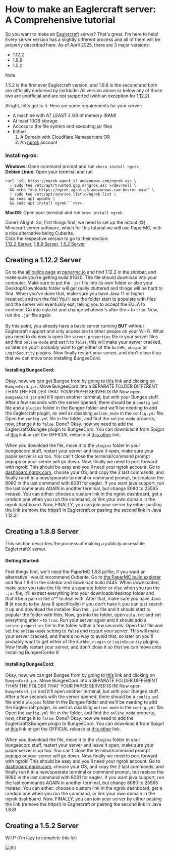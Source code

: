 # How to make an Eaglercraft server:<br> A Comprehensive tutorial
So you want to make an [Eaglercraft](https://eaglercraft.com/) server? That's great. I'm here to help!<br>
Every server version has a slightly different process and all of them will be properly described here. As of April 2025, there are 3 major versions:

 - 1.12.2
 - 1.8.8
 - 1.5.2
> [!NOTE]
> 1.5.2 is the first ever Eaglercraft version, and 1.8.8 is the second and both are officially endorsed by lax1dude. All version above or below any of those two are unofficial and are not supported (with an exception for 1.12.2).

Alright, let's get to it. Here are some requirements for your server:
 - A machine with AT LEAST 4 GB of memory (RAM)
 - At least 10GB storage
 - Access to the file system and executing jar files
 - Either:
   1. A Domain with Cloudflare Nameservers OR
   2. An [ngrok](https://ngrok.com/) account

###  Install ngrok:
**Windows**: Open command prompt and run ``choco install ngrok``<br>
**Debian Linux**: Open your terminal and run 
```
curl -sSL https://ngrok-agent.s3.amazonaws.com/ngrok.asc \
  | sudo tee /etc/apt/trusted.gpg.d/ngrok.asc >/dev/null \
  && echo "deb https://ngrok-agent.s3.amazonaws.com buster main" \
  | sudo tee /etc/apt/sources.list.d/ngrok.list \
  && sudo apt update \
  && sudo apt install ngrok```<br>
```
**MacOS**: Open your terminal and run ``brew install ngrok``

Done? Alright. So, first things first, we need to set up the actual (©) Minecraft server software, which for this tutorial we will use PaperMC, with a nice alternative being Cuberite. <br>
Click the respective version to go to their section: <br>
[1.12.2 Server](#creating-a-1.12.2-server),  [1.8.8 Server](#creating-a-1.8.8-server),  [1.5.2 Server](#creating-a-1.5.2-server)

## Creating a 1.12.2 Server
Go to the [all builds page](https://papermc.io/downloads/all) at [papermc.io](https://papermc.io) and find 1.12.2 in the sidebar, and make sure you're getting build #1620. The file should download into your computer. Make sure to put the ``.jar`` file into its own folder or else your Desktop/Downloads folder will get really cluttered and things will be hard to find. When you've done that, make sure you have Java 11 or higher installed, and run the file! You'll see the folder start to populate with files and the server will eventually exit, telling you to accept the EULA to continue. Go into eula.txt and change whatever's after the ``=`` to ``true``. Now, run the ``.jar`` file again.<br><br>
By this point, you already have a basic server running **BUT** without Eaglercraft support and only accessible to other people on your Wi-Fi. What you need to do now is open the ``server.properties`` file in your server files and find ``online-mode`` and set it to ``false``, this will make your server cracked, so later on you'll probably want to get either of the ``AuthMe``, ``nLogin`` or ``LoginSecurity`` plugins. Now finally restart your server, and don't close it so that we can move onto installing BungeeCord.
#### Installing BungeeCord:
Okay, now, we can get Bungee from by going to [this](http://ci.md-5.net/job/BungeeCord/) link and clicking on ``BungeeCord.jar``. Move BungeeCord into a SEPARATE FOLDER DIFFERENT THAN THE FOLDER THAT YOUR PAPER SERVER IS IN! Now open ``BungeeCord.jar`` and it'll open another terminal, but with your Bungee stuff. After a few seconds with the server opened, there should be a ``config.yml`` file and a ``plugins`` folder in the Bungee folder  and we'll be needing to add the Eaglercraft plugin, as well as disabling ``online_mode`` in the ``config.yml`` file. Open the ``config.yml`` file in the folder, and find the ``online_mode`` property, now, change it to ``false``. Done? Okay. now we need to add the EaglercraftXBungee plugin to BungeeCord. You can download it from Spigot at [this](https://www.spigotmc.org/resources/eaglerxbungee.120857/reviews) link or get the OFFICIAL release at [this other](https://github.com/lax1dude/eagl3rxbungee) link.
<br><br>
 When you download the file, move it to the ``plugins`` folder in your bungeecord stuff, restart your server and leave it open, make sure your paper server is up too. You can't close the terminal/command prompt popups or your server will go down.
Now, finally we need to port forward with ngrok! This should be easy and you'll need your ngrok account. Go to [dashboard.ngrok.com](https://dashboard.ngrok.com), choose your OS, and copy the 2 last commands, and finally run it in a new/spearate terminal or command prompt, but replace the 8080 in the last command with 8081 for eagler. If you want java support, run the last commands AGAIN in another terminal, but change 8080 to 25565 instead. You can either: choose a custom link in the ngrok dashboard, get a random one when you run the command, or link your own domain in the ngrok dashboard. Now, FINALLY, you can join your server by either pasting the link (remove the https!) in Eaglercraft or pasting the second link in Java 1.12.2!
## Creating a 1.8.8 Server
This section describes the process of making a publicly accessible EaglercraftX server.
#### Getting Started:
First things first, we'll need the PaperMC 1.8.8 jarfile, if you want an alternative I would recommend Cuberite. Go to [the PaperMC build explorer](https://papermc.io/downloads/all) and find 1.8.8 in the sidebar and download build #445. When downloaded, make sure you take the file into a separate folder or else when you run the ``.jar`` file, it'll extract everything into your downloads/desktop folder and that'll be a pain in the a\*\* to deal with. After that, make sure you have Java **8** (it needs to be Java 8 specifically) if you don't have it you can just search it up and download the installer. Run the ``.jar`` file and it should start to popular the folder with files. Now, go into the folder, open ``eula.txt`` and set everything after ``=`` to ``true``. Run your server again and it should add a ``server.properties`` file to the folder within a few seconds. Open that file and set the ``online-mode`` setting to ``false`` and restart your server. This will make your server cracked, and there's no way to avoid that, so later on you'll probably want to get either of the ``AuthMe``, ``nLogin`` or ``LoginSecurity`` plugins. Now finally restart your server, and don't close it so that we can move onto installing BungeeCordw	8

#### Installing BungeeCord:
Okay, now, we can get Bungee from by going to [this](http://ci.md-5.net/job/BungeeCord/) link and clicking on ``BungeeCord.jar``. Move BungeeCord into a SEPARATE FOLDER DIFFERENT THAN THE FOLDER THAT YOUR PAPER SERVER IS IN! Now open ``BungeeCord.jar`` and it'll open another terminal, but with your Bungee stuff. After a few seconds with the server opened, there should be a ``config.yml`` file and a ``plugins`` folder in the Bungee folder  and we'll be needing to add the Eaglercraft plugin, as well as disabling ``online_mode`` in the ``config.yml`` file. Open the ``config.yml`` file in the folder, and find the ``online_mode`` property, now, change it to ``false``. Done? Okay. now we need to add the EaglercraftXBungee plugin to BungeeCord. You can download it from Spigot at [this](https://www.spigotmc.org/resources/eaglerxbungee.120857/reviews) link or get the OFFICIAL release at [this other](https://github.com/lax1dude/eagl3rxbungee) link.
<br><br>
 When you download the file, move it to the ``plugins`` folder in your bungeecord stuff, restart your server and leave it open, make sure your paper server is up too. You can't close the terminal/command prompt popups or your server will go down.
Now, finally we need to port forward with ngrok! This should be easy and you'll need your ngrok account. Go to [dashboard.ngrok.com](https://dashboard.ngrok.com), choose your OS, and copy the 2 last commands, and finally run it in a new/spearate terminal or command prompt, but replace the 8080 in the last command with 8081 for eagler. If you want java support, run the last commands AGAIN in another terminal, but change 8080 to 25565 instead. You can either: choose a custom link in the ngrok dashboard, get a random one when you run the command, or link your own domain in the ngrok dashboard. Now, FINALLY, you can join your server by either pasting the link (remove the https!) in Eaglercraft or pasting the second link in Java 1.8.8!

## Creating a 1.5.2 Server
W.I.P (I'm lazy to complete this lol)

![Alt](https://repobeats.axiom.co/api/embed/4df69500cea39a61868156d07b7ac419713826c6.svg "Repobeats analytics image")
